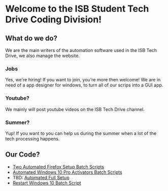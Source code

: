 # Welcome to the ISB Student Tech Drive Coding Division!
## What do we do?
We are the main writers of the automation software used in the ISB Tech Drive, we also manage the website.
### Jobs
Yes, we're hiring! If you want to join, you're more then welcome! We are in need of a app designer for windows, to turn all of our scrips into a GUI app.
### Youtube? 
We mainly will post youtube videos on the ISB Tech Drive channel.
### Summer?
Yup! If you want to you can help us during the summer when a lot of the tech processing happens.
## Our Code?
* [Two Automated Firefox Setup Batch Scripts](https://github.com/ISB-Tech-Drive-Coders/Automated-Firefox-Setup)
* [Automated Windows 10 Pro Activators Batch Scripts](https://github.com/ISB-Tech-Drive-Coders/Windows-Pro-Activate-)
* TBD: [Automated Full Setup](https://github.com/ISB-Tech-Drive-Coders/OVERALL-Auto-Setup)
* [Restart Windows 10 Batch Script](https://github.com/ISB-Tech-Drive-Coders/Restart-Windows)
